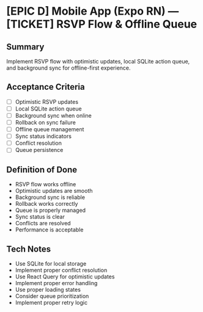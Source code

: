 # [EPIC D] Mobile App (Expo RN) — [TICKET] RSVP Flow & Offline Queue

## Summary
Implement RSVP flow with optimistic updates, local SQLite action queue, and background sync for offline-first experience.

## Acceptance Criteria
- [ ] Optimistic RSVP updates
- [ ] Local SQLite action queue
- [ ] Background sync when online
- [ ] Rollback on sync failure
- [ ] Offline queue management
- [ ] Sync status indicators
- [ ] Conflict resolution
- [ ] Queue persistence

## Definition of Done
- RSVP flow works offline
- Optimistic updates are smooth
- Background sync is reliable
- Rollback works correctly
- Queue is properly managed
- Sync status is clear
- Conflicts are resolved
- Performance is acceptable

## Tech Notes
- Use SQLite for local storage
- Implement proper conflict resolution
- Use React Query for optimistic updates
- Implement proper error handling
- Use proper loading states
- Consider queue prioritization
- Implement proper retry logic
